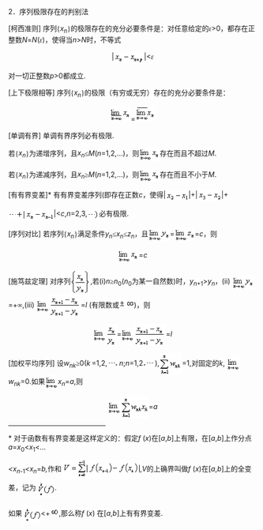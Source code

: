 <div class=Section1>
<p><span lang=EN-US>2</span><span lang=ZH-CN style='font-family:宋体_GB2312'>．序列极限存在的判别法</span></p>
<p><span lang=EN-US>[</span><span lang=ZH-CN style='font-family:宋体_GB2312'>柯西准则</span><span
lang=EN-US>] </span><span lang=ZH-CN style='font-family:宋体_GB2312'>序列</span><span
lang=EN-US style='font-family:宋体_GB2312'>{</span><i><span lang=EN-US>x<sub>n</sub></span></i><span
lang=EN-US style='font-family:宋体_GB2312'>}</span><span lang=ZH-CN
style='font-family:宋体_GB2312'>的极限存在的充分必要条件是：对任意给定的<i>ε</i></span><span
lang=EN-US>&gt;0</span><span lang=ZH-CN style='font-family:宋体_GB2312'>，都存在正整数</span><i><span
lang=EN-US>N</span></i><span lang=EN-US>=<i>N</i>(</span><i><span lang=ZH-CN
style='font-family:宋体_GB2312'>ε</span></i><span lang=EN-US>)</span><span
lang=ZH-CN style='font-family:宋体_GB2312'>，使得当</span><i><span lang=EN-US>n</span></i><span
lang=EN-US>&gt;<i>N</i></span><span lang=ZH-CN style='font-family:宋体_GB2312'>时，不等式</span></p>
<p align=center style='text-align:center'><span lang=EN-US>|</span><span
lang=EN-US style='font-family:宋体_GB2312'><img width=61 height=25
src="res/17e9d95da129bdd93c34fb6cc6aaaa52_5439_files/Image2058.gif" align=absmiddle></span><span
lang=EN-US>|&lt;</span><i><span lang=ZH-CN style='font-family:宋体_GB2312'>ε</span></i></p>
<p><span lang=ZH-CN style='font-family:宋体_GB2312'>对一切正整数</span><i><span
lang=EN-US>p</span></i><span lang=EN-US>&gt;0</span><span lang=ZH-CN
style='font-family:宋体_GB2312'>都成立</span><span lang=EN-US>.</span></p>
<p><span lang=EN-US>[</span><span lang=ZH-CN style='font-family:宋体_GB2312'>上下极限相等</span><span
lang=EN-US>] </span><span lang=ZH-CN style='font-family:宋体_GB2312'>序列</span><span
lang=EN-US style='font-family:宋体_GB2312'>{</span><i><span lang=EN-US>x<sub>n</sub></span></i><span
lang=EN-US style='font-family:宋体_GB2312'>}</span><span lang=ZH-CN
style='font-family:宋体_GB2312'>的极限（有穷或无穷）存在的充分必要条件是：</span></p>
<p align=center style='text-align:center'><span lang=EN-US style='font-family:
宋体_GB2312'><img width=42 height=29 src="res/17e9d95da129bdd93c34fb6cc6aaaa52_5439_files/Image2056.gif"></span><span
lang=EN-US>=</span><span lang=EN-US style='font-family:宋体_GB2312'><img
width=40 height=32 src="res/17e9d95da129bdd93c34fb6cc6aaaa52_5439_files/Image2059.gif"></span></p>
<p><span lang=EN-US>[</span><span lang=ZH-CN style='font-family:宋体_GB2312'>单调有界</span><span
lang=EN-US>] </span><span lang=ZH-CN style='font-family:宋体_GB2312'>单调有界序列必有极限</span><span
lang=EN-US>.</span></p>
<p><span lang=ZH-CN style='font-family:宋体_GB2312'>若</span><span lang=EN-US
style='font-family:宋体_GB2312'>{</span><i><span lang=EN-US>x<sub>n</sub></span></i><span
lang=EN-US style='font-family:宋体_GB2312'>}</span><span lang=ZH-CN
style='font-family:宋体_GB2312'>为递增序列，且</span><i><span lang=EN-US>x<sub>n</sub></span></i><span
lang=ZH-CN style='font-family:宋体_GB2312'>≤</span><i><span lang=EN-US>M</span></i><span
lang=EN-US>(<i>n</i>=1,2,…)</span><span lang=ZH-CN style='font-family:宋体_GB2312'>，则</span><span
lang=EN-US style='font-family:宋体_GB2312'><img width=42 height=29
src="res/17e9d95da129bdd93c34fb6cc6aaaa52_5439_files/Image2060.gif" align=absmiddle></span><span
lang=ZH-CN style='font-family:宋体_GB2312'>存在而且不超过</span><i><span lang=EN-US>M</span></i><span
lang=EN-US>.</span></p>
<p><span lang=ZH-CN style='font-family:宋体_GB2312'>若</span><span lang=EN-US
style='font-family:宋体_GB2312'>{</span><i><span lang=EN-US>x<sub>n</sub></span></i><span
lang=EN-US style='font-family:宋体_GB2312'>}</span><span lang=ZH-CN
style='font-family:宋体_GB2312'>为递减序列，且</span><i><span lang=EN-US>x<sub>n</sub></span></i><span
lang=ZH-CN style='font-family:宋体_GB2312'>≥</span><i><span lang=EN-US>M</span></i><span
lang=EN-US>(<i>n</i>=1,2,…)</span><span lang=ZH-CN style='font-family:宋体_GB2312'>，则</span><span
lang=EN-US style='font-family:宋体_GB2312'><img width=42 height=29
src="res/17e9d95da129bdd93c34fb6cc6aaaa52_5439_files/Image2061.gif" align=absmiddle></span><span
lang=ZH-CN style='font-family:宋体_GB2312'>存在而且不小于</span><i><span lang=EN-US>M</span></i><span
lang=EN-US>.</span></p>
<p><span lang=EN-US>[</span><span lang=ZH-CN style='font-family:宋体_GB2312'>有有界变差</span><span
lang=EN-US>]* </span><span lang=ZH-CN style='font-family:宋体_GB2312'>有有界变差序列</span><span
lang=EN-US>(</span><span lang=ZH-CN style='font-family:宋体_GB2312'>即存在正数</span><i><span
lang=EN-US>c</span></i><span lang=ZH-CN style='font-family:宋体_GB2312'>，使得</span><span
lang=EN-US>|</span><span lang=EN-US style='font-family:宋体_GB2312'><img
width=46 height=22 src="res/17e9d95da129bdd93c34fb6cc6aaaa52_5439_files/Image2062.gif" align=absmiddle></span><span
lang=EN-US>|+|</span><span lang=EN-US style='font-family:宋体_GB2312'><img
width=48 height=24 src="res/17e9d95da129bdd93c34fb6cc6aaaa52_5439_files/Image2063.gif" align=absmiddle></span><span
lang=EN-US>|+</span></p>
<p><span lang=EN-US style='font-family:宋体_GB2312'><img width=92 height=24
src="res/17e9d95da129bdd93c34fb6cc6aaaa52_5439_files/Image2064.gif" align=absmiddle></span><span
lang=EN-US>|&lt;<i>c</i>,<i>n</i>=2,3,</span><span lang=EN-US style='font-family:
宋体_GB2312'><img width=24 height=21 src="res/17e9d95da129bdd93c34fb6cc6aaaa52_5439_files/Image2065.gif"
align=absmiddle></span><span lang=ZH-CN style='font-family:宋体_GB2312'>必有极限</span><span
lang=EN-US>.</span></p>
<p><span lang=EN-US>[</span><span lang=ZH-CN style='font-family:宋体_GB2312'>序列对比</span><span
lang=EN-US>] </span><span lang=ZH-CN style='font-family:宋体_GB2312'>若序列</span><span
lang=EN-US style='font-family:宋体_GB2312'>{</span><i><span lang=EN-US>x<sub>n</sub></span></i><span
lang=EN-US style='font-family:宋体_GB2312'>}</span><span lang=ZH-CN
style='font-family:宋体_GB2312'>满足条件</span><i><span lang=EN-US>y<sub>n</sub></span></i><span
lang=ZH-CN style='font-family:宋体_GB2312'>≤</span><i><span lang=EN-US>x<sub>n</sub></span></i><span
lang=ZH-CN style='font-family:宋体_GB2312'>≤</span><i><span lang=EN-US>z<sub>n</sub></span></i><span
lang=ZH-CN style='font-family:宋体_GB2312'>，且</span><span lang=EN-US
style='font-family:宋体_GB2312'><img width=44 height=29
src="res/17e9d95da129bdd93c34fb6cc6aaaa52_5439_files/Image2066.gif" align=absmiddle></span><span
lang=EN-US>=</span><span lang=EN-US style='font-family:宋体_GB2312'><img
width=41 height=29 src="res/17e9d95da129bdd93c34fb6cc6aaaa52_5439_files/Image2067.gif" align=absmiddle></span><span
lang=EN-US>=<i>c</i></span><span lang=ZH-CN style='font-family:宋体_GB2312'>，则</span></p>
<p align=center style='text-align:center'><span lang=EN-US style='font-family:
宋体_GB2312'><img width=42 height=29 src="res/17e9d95da129bdd93c34fb6cc6aaaa52_5439_files/Image2061.gif"
align=absmiddle></span><span lang=EN-US>=<i>c</i></span></p>
<p><span lang=EN-US>[</span><span lang=ZH-CN style='font-family:宋体_GB2312'>施笃兹定理</span><span
lang=EN-US>] </span><span lang=ZH-CN style='font-family:宋体_GB2312'>对序列</span><span
lang=EN-US style='font-family:宋体_GB2312'><img width=40 height=50
src="res/17e9d95da129bdd93c34fb6cc6aaaa52_5439_files/Image2068.gif" align=absmiddle></span><span
lang=EN-US>,</span><span lang=ZH-CN style='font-family:宋体_GB2312'>若</span><span
lang=EN-US>(i)<i>n</i></span><span lang=ZH-CN style='font-family:宋体_GB2312'>≥</span><i><span
lang=EN-US>n</span></i><sub><span lang=EN-US>0</span></sub><span lang=EN-US>(<i>n</i><sub>0</sub></span><span
lang=ZH-CN style='font-family:宋体_GB2312'>为某一自然数</span><span lang=EN-US>)</span><span
lang=ZH-CN style='font-family:宋体_GB2312'>时，</span><i><span lang=EN-US>y<sub>n</sub></span></i><sub><span
lang=EN-US>+1</span></sub><span lang=EN-US>&gt;<i>y<sub>n</sub></i></span><span
lang=ZH-CN style='font-family:宋体_GB2312'>，</span><span lang=EN-US>(ii) </span><span
lang=EN-US style='font-family:宋体_GB2312'><img width=44 height=29
src="res/17e9d95da129bdd93c34fb6cc6aaaa52_5439_files/Image2066.gif" align=absmiddle></span><span
lang=EN-US>=+</span><span lang=ZH-CN style='font-family:宋体_GB2312'>∞</span><span
lang=EN-US>,(iii) </span><span lang=EN-US style='font-family:宋体_GB2312'><img
width=26 height=29 src="res/17e9d95da129bdd93c34fb6cc6aaaa52_5439_files/Image2069.gif" align=absmiddle><img
width=64 height=45 src="res/17e9d95da129bdd93c34fb6cc6aaaa52_5439_files/Image2070.gif" align=absmiddle></span><span
lang=EN-US>=<i>l </i>(</span><span lang=ZH-CN style='font-family:宋体_GB2312'>有限数或</span><span
lang=EN-US style='font-family:宋体_GB2312'><img width=14 height=16
src="res/17e9d95da129bdd93c34fb6cc6aaaa52_5439_files/Image2071.gif"><img width=16 height=13
src="res/17e9d95da129bdd93c34fb6cc6aaaa52_5439_files/Image2072.gif"></span><span lang=EN-US>)</span><span
lang=ZH-CN style='font-family:宋体_GB2312'>，则</span></p>
<p align=center style='text-align:center'><span lang=EN-US style='font-family:
宋体_GB2312'><img width=26 height=29 src="res/17e9d95da129bdd93c34fb6cc6aaaa52_5439_files/Image2069.gif"
align=absmiddle><img width=22 height=45 src="res/17e9d95da129bdd93c34fb6cc6aaaa52_5439_files/Image2073.gif"
align=absmiddle></span><span lang=EN-US>=</span><span lang=EN-US
style='font-family:宋体_GB2312'><img width=26 height=29
src="res/17e9d95da129bdd93c34fb6cc6aaaa52_5439_files/Image2069.gif" align=absmiddle><img width=64
height=45 src="res/17e9d95da129bdd93c34fb6cc6aaaa52_5439_files/Image2074.gif" align=absmiddle></span><span
lang=EN-US>=<i>l</i></span></p>
<p><span lang=EN-US>[</span><span lang=ZH-CN style='font-family:宋体_GB2312'>加权平均序列</span><span
lang=EN-US>] </span><span lang=ZH-CN style='font-family:宋体_GB2312'>设</span><i><span
lang=EN-US>w<sub>nk</sub></span></i><span lang=ZH-CN style='font-family:宋体_GB2312'>≥</span><span
lang=EN-US>0(<i>k</i></span><i><span lang=EN-US style='font-size:7.5pt'> </span></i><span
lang=EN-US>=1,2,</span><span lang=EN-US style='font-family:宋体_GB2312'><img
width=24 height=14 src="res/17e9d95da129bdd93c34fb6cc6aaaa52_5439_files/Image2075.gif" align=absmiddle></span><i><span
lang=EN-US>n</span></i><span lang=EN-US>;<i>n</i>=1,2</span><span lang=EN-US
style='font-family:宋体_GB2312'><img width=24 height=14
src="res/17e9d95da129bdd93c34fb6cc6aaaa52_5439_files/Image2076.gif" align=absmiddle></span><span
lang=EN-US>),</span><span lang=EN-US style='font-family:宋体_GB2312'><img
width=46 height=45 src="res/17e9d95da129bdd93c34fb6cc6aaaa52_5439_files/Image2077.gif" align=absmiddle></span><span
lang=EN-US>=1,</span><span lang=ZH-CN style='font-family:宋体_GB2312'>对固定的</span><i><span
lang=EN-US>k</span></i><span lang=EN-US>, </span><span lang=EN-US
style='font-family:宋体_GB2312'><img width=26 height=29
src="res/17e9d95da129bdd93c34fb6cc6aaaa52_5439_files/Image2069.gif" align=absmiddle></span><i><span
lang=EN-US>w<sub>nk</sub></span></i><span lang=EN-US>=0.</span><span
lang=ZH-CN style='font-family:宋体_GB2312'>如果</span><span lang=EN-US
style='font-family:宋体_GB2312'><img width=26 height=29
src="res/17e9d95da129bdd93c34fb6cc6aaaa52_5439_files/Image2069.gif" align=absmiddle></span><i><span
lang=EN-US>x<sub>n</sub></span></i><span lang=EN-US>=<i>a</i>,</span><span
lang=ZH-CN style='font-family:宋体_GB2312'>则</span></p>
<p align=center style='text-align:center'><span lang=EN-US style='font-family:
宋体_GB2312'><img width=26 height=29 src="res/17e9d95da129bdd93c34fb6cc6aaaa52_5439_files/Image2069.gif"
align=absmiddle><img width=57 height=45 src="res/17e9d95da129bdd93c34fb6cc6aaaa52_5439_files/Image2078.gif"
align=absmiddle></span><span lang=EN-US>=<i>a</i></span></p>
<div class=MsoNormal><span lang=EN-US>
<hr size=1 width="39%" align=left>
</span></div>
<p class=MsoNormal><span lang=EN-US>* </span><span lang=ZH-CN style='font-family:
宋体_GB2312'>对于函数有有界变差是这样定义的：假定</span><i><span lang=EN-US>f </span></i><span
lang=EN-US>(<i>x</i>)</span><span lang=ZH-CN style='font-family:宋体_GB2312'>在</span><span
lang=EN-US>[<i>a</i>,<i>b</i>]</span><span lang=ZH-CN style='font-family:宋体_GB2312'>上有限，在</span><span
lang=EN-US>[<i>a</i>,<i>b</i>]</span><span lang=ZH-CN style='font-family:宋体_GB2312'>上作分点</span><i><span
lang=EN-US>a</span></i><span lang=EN-US>=<i>x</i><sub>0</sub>&lt;<i>x</i><sub>1</sub>&lt;…
</span></p>
<p><i><span lang=EN-US>&lt;x<sub>n-</sub></span></i><sub><span lang=EN-US>1</span></sub><i><span
lang=EN-US>&lt;x<sub>n</sub></span></i><span lang=EN-US>=<i>b,</i></span><span
lang=ZH-CN style='font-family:宋体_GB2312'>作和</span><span lang=EN-US
style='font-family:宋体_GB2312'><img width=159 height=39
src="res/17e9d95da129bdd93c34fb6cc6aaaa52_5439_files/1.gif" align=absmiddle></span><span lang=EN-US>,<i>V</i></span><span
lang=ZH-CN style='font-family:宋体_GB2312'>的上确界叫做</span><i><span lang=EN-US>f </span></i><span
lang=EN-US>(<i>x</i>)</span><span lang=ZH-CN style='font-family:宋体_GB2312'>在</span><span
lang=EN-US>[<i>a</i>,<i>b</i>]</span><span lang=ZH-CN style='font-family:宋体_GB2312'>上的全变差，记为</span><span
lang=EN-US style='font-family:宋体_GB2312'><img width=38 height=38
src="res/17e9d95da129bdd93c34fb6cc6aaaa52_5439_files/2.gif" align=absmiddle></span><span lang=EN-US>.</span></p>
<p><span lang=ZH-CN style='font-family:宋体_GB2312'>如果</span><span lang=EN-US
style='font-family:宋体_GB2312'><img width=38 height=38
src="res/17e9d95da129bdd93c34fb6cc6aaaa52_5439_files/2.gif" align=absmiddle></span><span lang=EN-US>&lt;+</span><span
lang=EN-US style='font-family:宋体_GB2312'><img width=18 height=16
src="res/17e9d95da129bdd93c34fb6cc6aaaa52_5439_files/Image2081.gif"></span><span lang=EN-US>,</span><span
lang=ZH-CN style='font-family:宋体_GB2312'>那么称</span><i><span lang=EN-US>f </span></i><span
lang=EN-US>(<i>x</i>) </span><span lang=ZH-CN style='font-family:宋体_GB2312'>在</span><span
lang=EN-US>[<i>a</i>,<i>b</i>]</span><span lang=ZH-CN style='font-family:宋体_GB2312'>上有有界变差</span><span
lang=EN-US>.</span></p>
</div>